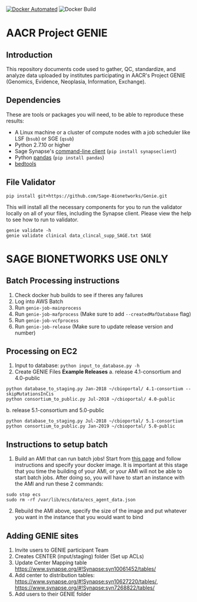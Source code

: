 [![Docker Automated](https://img.shields.io/docker/automated/sagebionetworks/genie.svg)](https://hub.docker.com/r/sagebionetworks/genie) ![Docker Build](https://img.shields.io/docker/build/sagebionetworks/genie.svg)


# AACR Project GENIE

## Introduction

This repository documents code used to gather, QC, standardize, and analyze data uploaded by institutes participating in AACR's Project GENIE (Genomics, Evidence, Neoplasia, Information, Exchange). 

## Dependencies

These are tools or packages you will need, to be able to reproduce these results:
- A Linux machine or a cluster of compute nodes with a job scheduler like LSF (`bsub`) or SGE (`qsub`)
- Python 2.7.10 or higher
- Sage Synapse's [command-line client](http://python-docs.synapse.org/CommandLineClient.html) (`pip install synapseclient`)
- Python [pandas](http://pandas.pydata.org/) (`pip install pandas`)
- [bedtools](https://bedtools.readthedocs.io/en/latest/content/installation.html)

## File Validator
```
pip install git+https://github.com/Sage-Bionetworks/Genie.git
```

This will install all the necessary components for you to run the validator locally on all of your files, including the Synapse client.  Please view the help to see how to run to validator.  
```
genie validate -h
genie validate clinical data_clincal_supp_SAGE.txt SAGE
```

# SAGE BIONETWORKS USE ONLY
## Batch Processing instructions
1. Check docker hub builds to see if theres any failures
2. Log into AWS Batch
3. Run `genie-job-mainprocess`
4. Run `genie-job-mafprocess` (Make sure to add `--createdMafDatabase` flag)
5. Run `genie-job-vcfprocess`
6. Run `genie-job-release` (Make sure to update release version and number)

## Processing on EC2

1. Input to database: `python input_to_database.py -h`
2. Create GENIE Files
**Example Releases**
a. release 4.1-consortium and 4.0-public
```
python database_to_staging.py Jan-2018 ~/cbioportal/ 4.1-consortium --skipMutationsInCis
python consortium_to_public.py Jul-2018 ~/cbioportal/ 4.0-public
```
b. release 5.1-consortium and 5.0-public
```
python database_to_staging.py Jul-2018 ~/cbioportal/ 5.1-consortium
python consortium_to_public.py Jan-2019 ~/cbioportal/ 5.0-public
```


## Instructions to setup batch
1. Build an AMI that can run batch jobs! Start from [this page](https://console.aws.amazon.com/batch/home?region=us-east-1#/first-run) and follow instructions and specify your docker image.  It is important at this stage that you time the building of your AMI, or your AMI will not be able to start batch jobs.  After doing so, you will have to start an instance with the AMI and run these 2 commands:

```
sudo stop ecs
sudo rm -rf /var/lib/ecs/data/ecs_agent_data.json
```

2. Rebuild the AMI above, specify the size of the image and put whatever you want in the instance that you would want to bind 

## Adding GENIE sites

1. Invite users to GENIE participant Team 
2. Creates CENTER (input/staging) folder (Set up ACLs) 
3. Update Center Mapping table https://www.synapse.org/#!Synapse:syn10061452/tables/
4. Add center to distribution tables: https://www.synapse.org/#!Synapse:syn10627220/tables/, https://www.synapse.org/#!Synapse:syn7268822/tables/
3. Add users to their GENIE folder

